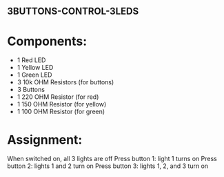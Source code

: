 ## 3BUTTONS-CONTROL-3LEDS
# Components:
- 1 Red LED
- 1 Yellow LED
- 1 Green LED
- 3 10k OHM Resistors (for buttons)
- 3 Buttons
- 1 220 OHM Resistor (for red)
- 1 150 OHM Resistor (for yellow)
- 1 100 OHM Resistor (for green)


# Assignment:
When switched on, all 3 lights are off
Press button 1: light 1 turns on
Press button 2: lights 1 and 2 turn on
Press button 3: lights 1, 2, and 3 turn on
